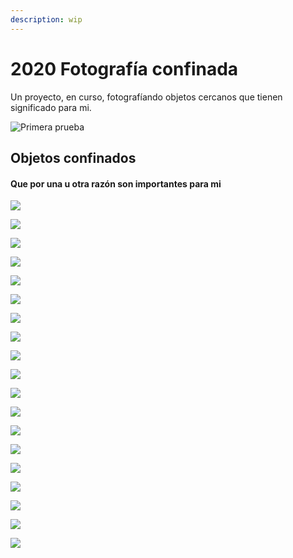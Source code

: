 ```yaml
---
description: wip
---
```


# 2020 Fotografía confinada

Un proyecto, en curso, fotografíando objetos cercanos que tienen significado para mi.

![Primera prueba](../.gitbook/assets/_mg_4894.jpg)

## Objetos confinados

#### Que por una u otra razón son importantes para mi

![](../.gitbook/assets/2021.jpg)

![](../.gitbook/assets/almidez%20%281%29.jpg)

![](../.gitbook/assets/arena1.jpg)

![](../.gitbook/assets/arena2.jpg)

![](../.gitbook/assets/arena3.jpg)

![](../.gitbook/assets/arketipofont.jpg)

![](../.gitbook/assets/cascanueces.jpg)

![](../.gitbook/assets/cuchillochatarrero.jpg)

![](../.gitbook/assets/cutter1.jpg)

![](../.gitbook/assets/cutter2.jpg)

![](../.gitbook/assets/txikito1.jpg)

![](../.gitbook/assets/txikito2.jpg)

![](../.gitbook/assets/lata.jpg)

![](../.gitbook/assets/pendrive64mb.jpg)

![](../.gitbook/assets/perforador.jpg)

![](../.gitbook/assets/reloj.jpg)

![](../.gitbook/assets/suiza.jpg)

![](../.gitbook/assets/tenedorsuizo.jpg)

![](../.gitbook/assets/tipometro.jpg)



